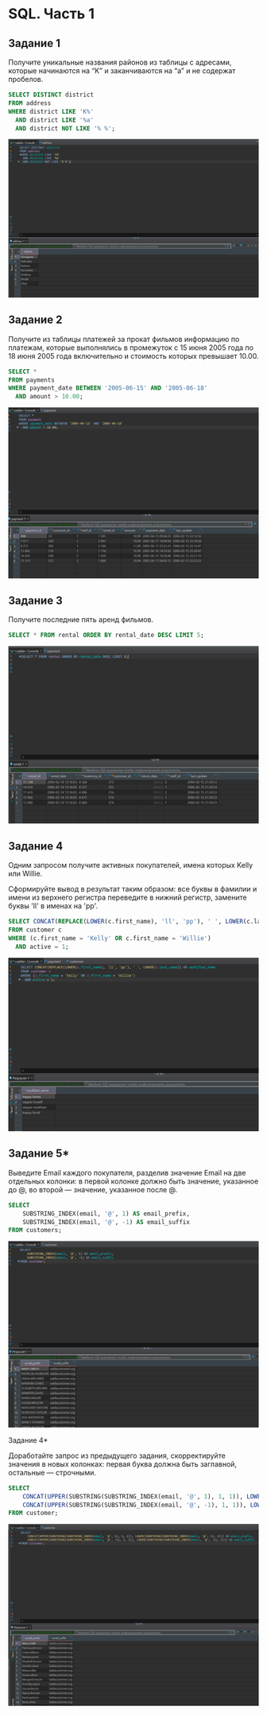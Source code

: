 # SQL. Часть 1

## Задание 1

Получите уникальные названия районов из таблицы с адресами, которые начинаются на “K” и заканчиваются на “a” и не содержат пробелов.

```sql
SELECT DISTINCT district
FROM address
WHERE district LIKE 'K%'
  AND district LIKE '%a'
  AND district NOT LIKE '% %';
```

![distinct](./img/distinct.png)

## Задание 2

Получите из таблицы платежей за прокат фильмов информацию по платежам, которые выполнялись в промежуток с 15 июня 2005 года по 18 июня 2005 года включительно и стоимость которых превышает 10.00.

```sql
SELECT *
FROM payments
WHERE payment_date BETWEEN '2005-06-15' AND '2005-06-18'
  AND amount > 10.00;
```

![payment](./img/payment.png)

## Задание 3

Получите последние пять аренд фильмов.

```sql
SELECT * FROM rental ORDER BY rental_date DESC LIMIT 5;
```

![rental](./img/rental.png)

## Задание 4

Одним запросом получите активных покупателей, имена которых Kelly или Willie.

Сформируйте вывод в результат таким образом: все буквы в фамилии и имени из верхнего регистра переведите в нижний регистр,
замените буквы 'll' в именах на 'pp'.

```sql
SELECT CONCAT(REPLACE(LOWER(c.first_name), 'll', 'pp'), ' ', LOWER(c.last_name)) AS modified_name
FROM customer c
WHERE (c.first_name = 'Kelly' OR c.first_name = 'Willie')
  AND active = 1;
```

![rental](./img/modify.png)

## Задание 5\*

Выведите Email каждого покупателя, разделив значение Email на две отдельных колонки: в первой колонке должно быть значение, указанное до @, во второй — значение, указанное после @.

```sql
SELECT
    SUBSTRING_INDEX(email, '@', 1) AS email_prefix,
    SUBSTRING_INDEX(email, '@', -1) AS email_suffix
FROM customers;
```

![splitmail](./img/splitmail.png)

Задание 4\*

Доработайте запрос из предыдущего задания, скорректируйте значения в новых колонках: первая буква должна быть заглавной, остальные — строчными.

```sql
SELECT
    CONCAT(UPPER(SUBSTRING(SUBSTRING_INDEX(email, '@', 1), 1, 1)), LOWER(SUBSTRING(SUBSTRING_INDEX(email, '@', 1), 2))) AS email_prefix,
    CONCAT(UPPER(SUBSTRING(SUBSTRING_INDEX(email, '@', -1), 1, 1)), LOWER(SUBSTRING(SUBSTRING_INDEX(email, '@', -1), 2))) AS email_suffix
FROM customer;
```

![mailregister](./img/mailregister.png)
